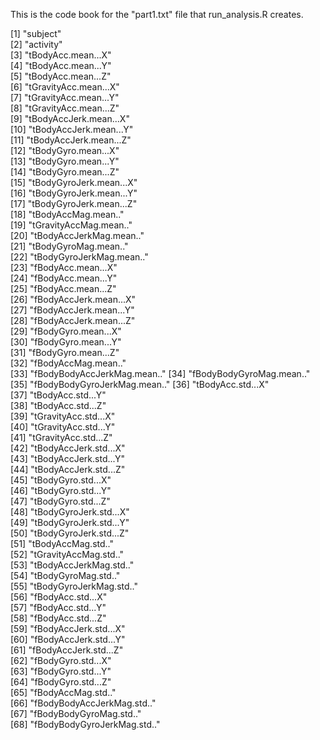 This is the code book for the "part1.txt" file that run_analysis.R creates.

[1] "subject"                    
 [2] "activity"                   
 [3] "tBodyAcc.mean...X"          
 [4] "tBodyAcc.mean...Y"          
 [5] "tBodyAcc.mean...Z"          
 [6] "tGravityAcc.mean...X"       
 [7] "tGravityAcc.mean...Y"       
 [8] "tGravityAcc.mean...Z"       
 [9] "tBodyAccJerk.mean...X"      
[10] "tBodyAccJerk.mean...Y"      
[11] "tBodyAccJerk.mean...Z"      
[12] "tBodyGyro.mean...X"         
[13] "tBodyGyro.mean...Y"         
[14] "tBodyGyro.mean...Z"         
[15] "tBodyGyroJerk.mean...X"     
[16] "tBodyGyroJerk.mean...Y"     
[17] "tBodyGyroJerk.mean...Z"     
[18] "tBodyAccMag.mean.."         
[19] "tGravityAccMag.mean.."      
[20] "tBodyAccJerkMag.mean.."     
[21] "tBodyGyroMag.mean.."        
[22] "tBodyGyroJerkMag.mean.."    
[23] "fBodyAcc.mean...X"          
[24] "fBodyAcc.mean...Y"          
[25] "fBodyAcc.mean...Z"          
[26] "fBodyAccJerk.mean...X"      
[27] "fBodyAccJerk.mean...Y"      
[28] "fBodyAccJerk.mean...Z"      
[29] "fBodyGyro.mean...X"         
[30] "fBodyGyro.mean...Y"         
[31] "fBodyGyro.mean...Z"         
[32] "fBodyAccMag.mean.."         
[33] "fBodyBodyAccJerkMag.mean.." 
[34] "fBodyBodyGyroMag.mean.."    
[35] "fBodyBodyGyroJerkMag.mean.."
[36] "tBodyAcc.std...X"           
[37] "tBodyAcc.std...Y"           
[38] "tBodyAcc.std...Z"           
[39] "tGravityAcc.std...X"        
[40] "tGravityAcc.std...Y"        
[41] "tGravityAcc.std...Z"        
[42] "tBodyAccJerk.std...X"       
[43] "tBodyAccJerk.std...Y"       
[44] "tBodyAccJerk.std...Z"       
[45] "tBodyGyro.std...X"          
[46] "tBodyGyro.std...Y"          
[47] "tBodyGyro.std...Z"          
[48] "tBodyGyroJerk.std...X"      
[49] "tBodyGyroJerk.std...Y"      
[50] "tBodyGyroJerk.std...Z"      
[51] "tBodyAccMag.std.."          
[52] "tGravityAccMag.std.."       
[53] "tBodyAccJerkMag.std.."      
[54] "tBodyGyroMag.std.."         
[55] "tBodyGyroJerkMag.std.."     
[56] "fBodyAcc.std...X"           
[57] "fBodyAcc.std...Y"           
[58] "fBodyAcc.std...Z"           
[59] "fBodyAccJerk.std...X"       
[60] "fBodyAccJerk.std...Y"       
[61] "fBodyAccJerk.std...Z"       
[62] "fBodyGyro.std...X"          
[63] "fBodyGyro.std...Y"          
[64] "fBodyGyro.std...Z"          
[65] "fBodyAccMag.std.."          
[66] "fBodyBodyAccJerkMag.std.."  
[67] "fBodyBodyGyroMag.std.."     
[68] "fBodyBodyGyroJerkMag.std.."

